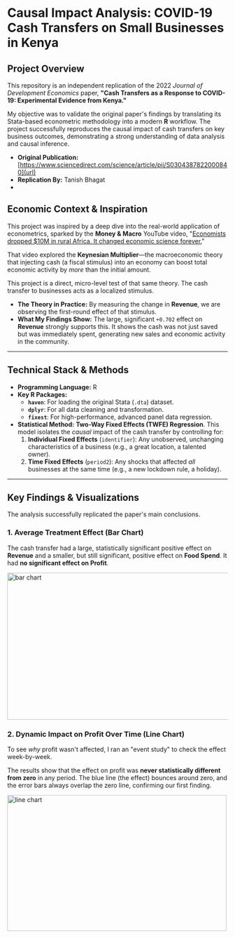 #  Causal Impact Analysis: COVID-19 Cash Transfers on Small Businesses in Kenya

## Project Overview

This repository is an independent replication of the 2022 *Journal of Development Economics* paper, **"Cash Transfers as a Response to COVID-19: Experimental Evidence from Kenya."**

My objective was to validate the original paper's findings by translating its Stata-based econometric methodology into a modern **R** workflow. The project successfully reproduces the causal impact of cash transfers on key business outcomes, demonstrating a strong understanding of data analysis and causal inference.

* **Original Publication:** [https://www.sciencedirect.com/science/article/pii/S0304387822000840](url)
* **Replication By:** Tanish Bhagat
* 
## Economic Context & Inspiration

This project was inspired by a deep dive into the real-world application of econometrics, sparked by the **Money & Macro** YouTube video, "[Economists dropped $10M in rural Africa. It changed economic science forever.](https://www.youtube.com/watch?v=BD9kEHvXlGQ)"

That video explored the **Keynesian Multiplier**—the macroeconomic theory that injecting cash (a fiscal stimulus) into an economy can boost total economic activity by *more* than the initial amount.

This project is a direct, micro-level test of that same theory. The cash transfer to businesses acts as a localized stimulus.
* **The Theory in Practice:** By measuring the change in **Revenue**, we are observing the first-round effect of that stimulus.
* **What My Findings Show:** The large, significant `+0.702` effect on **Revenue** strongly supports this. It shows the cash was not just saved but was immediately spent, generating new sales and economic activity in the community.
---

## Technical Stack & Methods

* **Programming Language:** R
* **Key R Packages:**
    * **`haven`**: For loading the original Stata (`.dta`) dataset.
    * **`dplyr`**: For all data cleaning and transformation.
    * **`fixest`**: For high-performance, advanced panel data regression.
* **Statistical Method:** **Two-Way Fixed Effects (TWFE) Regression**. This model isolates the *causal* impact of the cash transfer by controlling for:
    1.  **Individual Fixed Effects** (`identifier`): Any unobserved, unchanging characteristics of a business (e.g., a great location, a talented owner).
    2.  **Time Fixed Effects** (`period2`): Any shocks that affected *all* businesses at the same time (e.g., a new lockdown rule, a holiday).

---

## Key Findings & Visualizations

The analysis successfully replicated the paper's main conclusions.

### 1. Average Treatment Effect (Bar Chart)

The cash transfer had a large, statistically significant positive effect on **Revenue** and a smaller, but still significant, positive effect on **Food Spend**. It had **no significant effect on Profit**.

<img width="565" height="335" alt="bar chart" src="https://github.com/user-attachments/assets/de30882c-8507-412b-b383-6ffd28be2992" />


### 2. Dynamic Impact on Profit Over Time (Line Chart)

To see *why* profit wasn't affected, I ran an "event study" to check the effect week-by-week.

The results show that the effect on profit was **never statistically different from zero** in any period. The blue line (the effect) bounces around zero, and the error bars always overlap the zero line, confirming our first finding.

<img width="501" height="310" alt="line chart" src="https://github.com/user-attachments/assets/65baaddd-5167-474c-9bbc-c68910ed416b" />

